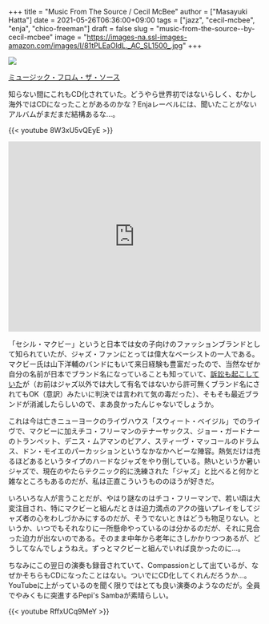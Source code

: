 +++
title = "Music From The Source / Cecil McBee"
author = ["Masayuki Hatta"]
date = 2021-05-26T06:36:00+09:00
tags = ["jazz", "cecil-mcbee", "enja", "chico-freeman"]
draft = false
slug = "music-from-the-source--by-cecil-mcbee"
image = "https://images-na.ssl-images-amazon.com/images/I/81tPLEaOldL._AC_SL1500_.jpg"
+++

<p><a href="https://www.amazon.co.jp/%E3%83%9F%E3%83%A5%E3%83%BC%E3%82%B8%E3%83%83%E3%82%AF%E3%83%BB%E3%83%95%E3%83%AD%E3%83%A0%E3%83%BB%E3%82%B6%E3%83%BB%E3%82%BD%E3%83%BC%E3%82%B9-%E3%82%BB%E3%82%B7%E3%83%AB%E3%83%BB%E3%83%9E%E3%82%AF%E3%83%93%E3%83%BC%E3%83%BB%E3%82%BB%E3%82%AF%E3%82%B9%E3%83%86%E3%83%83%E3%83%88/dp/B088N94DHZ?__mk_ja_JP=%E3%82%AB%E3%82%BF%E3%82%AB%E3%83%8A&dchild=1&keywords=Music+From+The+Source&qid=1621921915&sr=8-4&linkCode=li2&tag=myhumangetsme-22&linkId=c450ce37c040011b9b2e43a5e45ecbfd&language=ja_JP&ref_=as_li_ss_il" target="_blank" rel="nofollow"><img border="0" src="//ws-fe.amazon-adsystem.com/widgets/q?_encoding=UTF8&ASIN=B088N94DHZ&Format= _SL500_&ID=AsinImage&MarketPlace=JP&ServiceVersion=20070822&WS=1&tag=myhumangetsme-22&language=ja_JP" ></a><img src="https://ir-jp.amazon-adsystem.com/e/ir?t=myhumangetsme-22&language=ja_JP&l=li2&o=9&a=B088N94DHZ" width="1" height="1" border="0" alt="" style="border:none !important; margin:0px !important;" /></p> <p><a href="https://www.amazon.co.jp/%E3%83%9F%E3%83%A5%E3%83%BC%E3%82%B8%E3%83%83%E3%82%AF%E3%83%BB%E3%83%95%E3%83%AD%E3%83%A0%E3%83%BB%E3%82%B6%E3%83%BB%E3%82%BD%E3%83%BC%E3%82%B9-%E3%82%BB%E3%82%B7%E3%83%AB%E3%83%BB%E3%83%9E%E3%82%AF%E3%83%93%E3%83%BC%E3%83%BB%E3%82%BB%E3%82%AF%E3%82%B9%E3%83%86%E3%83%83%E3%83%88/dp/B088N94DHZ?__mk_ja_JP=%E3%82%AB%E3%82%BF%E3%82%AB%E3%83%8A&dchild=1&keywords=Music+From+The+Source&qid=1621921915&sr=8-4&linkCode=li2&tag=myhumangetsme-22&linkId=c450ce37c040011b9b2e43a5e45ecbfd&language=ja_JP&ref_=as_li_ss_il" target="_blank" rel="nofollow">ミュージック・フロム・ザ・ソース</a></p>

知らない間にこれもCD化されていた。どうやら世界初ではないらしく、むかし海外ではCDになったことがあるのかな？Enjaレーベルには、聞いたことがないアルバムがまだまだ結構あるな…。

{{< youtube 8W3xU5vQEyE >}}

<iframe src="https://open.spotify.com/embed/album/5AHRGdg06ZvevWlbqbHEPB" width="100%" height="380" frameBorder="0" allowtransparency="true" allow="encrypted-media"></iframe>

「セシル・マクビー」というと日本では女の子向けのファッションブランドとして知られていたが、ジャズ・ファンにとっては偉大なベーシストの一人である。マクビー氏は山下洋輔のバンドにもいて来日経験も豊富だったので、当然なぜか自分の名前が日本でブランド名になっていることも知っていて、[訴訟も起こしていた](https://news.yahoo.co.jp/byline/kuriharakiyoshi/20200824-00194784/)が（お前はジャズ以外では大して有名ではないから許可無くブランド名にされてもOK（意訳）みたいに判決では言われて気の毒だった）、そもそも最近ブランドが消滅したらしいので、まあ良かったんじゃないでしょうか。

これは今は亡きニューヨークのライヴハウス「スウィート・ベイジル」でのライヴで、マクビーに加えチコ・フリーマンのテナーサックス、ジョー・ガードナーのトランペット、デニス・ムアマンのピアノ、スティーヴ・マッコールのドラムス、ドン・モイエのパーカッションというなかなかヘビーな陣容。熱気だけは売るほどあるというタイプのハードなジャズをやり倒している。熱いというか暑いジャズで、現在のやたらテクニック的に洗練された「ジャズ」と比べると何かと雑なところもあるのだが、私は正直こういうもののほうが好きだ。

いろいろな人が言うことだが、やはり謎なのはチコ・フリーマンで、若い頃は大変注目され、特にマクビーと組んだときは迫力満点のアクの強いプレイをしてジャズ者の心をわしづかみにするのだが、そうでないときはどうも物足りない。というか、いつでもそれなりに一所懸命やっているのは分かるのだが、それに見合った迫力が出ないのである。そのまま中年から老年にさしかかりつつあるが、どうしてなんでしょうねえ。ずっとマクビーと組んでいれば良かったのに…。

ちなみにこの翌日の演奏も録音されていて、Compassionとして出ているが、なぜかそちらもCDになったことはない。ついでにCD化してくれんだろうか…。YouTubeに上がっているのを聞く限りではとても良い演奏のようなのだが。全員でやみくもに突進するPepi's Sambaが素晴らしい。

{{< youtube RffxUCq9MeY >}}
